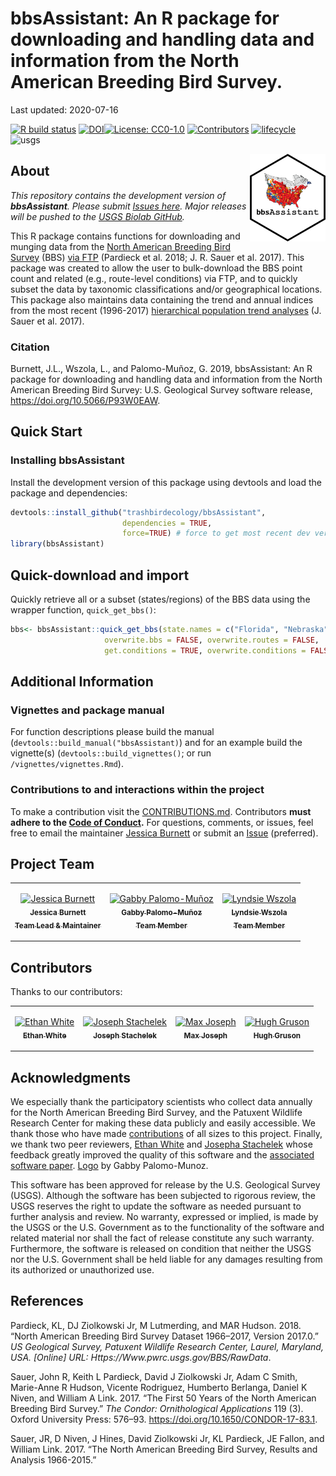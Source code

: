 **bbsAssistant**: An R package for downloading and handling data and
information from the North American Breeding Bird Survey.
================
Last updated: 2020-07-16

<!-- README.md is generated from README.Rmd. Please edit that file and render to push updates.-->

<!-- badges: start -->

[![R build
status](https://github.com/trashbirdecology/bbsAssistant/workflows/R-CMD-check/badge.svg)](https://github.com/trashbirdecology/bbsAssistant/actions)
[![DOI](https://joss.theoj.org/papers/10.21105/joss.01768/status.svg)](https://doi.org/10.21105/joss.01768)[![License:
CC0-1.0](https://img.shields.io/badge/License-CC0%201.0-lightgrey.svg)](http://creativecommons.org/publicdomain/zero/1.0/)
[![Contributors](https://img.shields.io/badge/all_contributors-8-lightgrey.svg?style=flat-square)](#contributors)
[![lifecycle](https://img.shields.io/badge/lifecycle-maturing-lightgrey.svg)](https://www.tidyverse.org/lifecycle/#maturing)
![usgs](https://img.shields.io/badge/USGS-Core-lightgrey.svg)
<!-- [![Travis build status](https://travis-ci.org/trashbirdecology/bbsAssistant.svg?branch=main)](https://travis-ci.org/trashbirdecology/bbsAssistant) -->
<!-- badges: end -->
<img src="man/figures/logo.png" align="right" height=140/>

## About

*This repository contains the development version of **bbsAssistant**.
Please submit [Issues
here](https://github.com/TrashBirdEcology/bbsAssistant/issues). Major
releases will be pushed to the [USGS Biolab
GitHub](https://github.com/usgs-biolab/bbsAssistant).*

This R package contains functions for downloading and munging data from
the [North American Breeding Bird
Survey](https://www.pwrc.usgs.gov/bbs/) (BBS) [via
FTP](https://www.pwrc.usgs.gov/BBS/RawData/) (Pardieck et al. 2018; J.
R. Sauer et al. 2017). This package was created to allow the user to
bulk-download the BBS point count and related (e.g., route-level
conditions) via FTP, and to quickly subset the data by taxonomic
classifications and/or geographical locations. This package also
maintains data containing the trend and annual indices from the most
recent (1996-2017) [hierarchical population trend
analyses](https://www.mbr-pwrc.usgs.gov/bbs/) (J. Sauer et al. 2017).

### Citation

Burnett, J.L., Wszola, L., and Palomo-Muñoz, G. 2019, bbsAssistant: An R
package for downloading and handling data and information from the North
American Breeding Bird Survey: U.S. Geological Survey software release,
<https://doi.org/10.5066/P93W0EAW>.

## Quick Start

### Installing **bbsAssistant**

Install the development version of this package using devtools and load
the package and dependencies:

``` r
devtools::install_github("trashbirdecology/bbsAssistant", 
                         dependencies = TRUE, 
                         force=TRUE) # force to get most recent dev version
library(bbsAssistant)
```

## Quick-download and import

Quickly retrieve all or a subset (states/regions) of the BBS data using
the wrapper function,
`quick_get_bbs()`:

``` r
bbs<- bbsAssistant::quick_get_bbs(state.names = c("Florida", "Nebraska"),  # get only two states for convenience. Leave blank to retrieve all states/regions.
                     overwrite.bbs = FALSE, overwrite.routes = FALSE,  # overwrite routes.csv and bbs data = FALSE
                     get.conditions = TRUE, overwrite.conditions = FALSE) # get weather conditions, does not overwrite
```

## Additional Information

### Vignettes and package manual

For function descriptions please build the manual
(`devtools::build_manual("bbsAssistant)`) and for an example build the
vignette(s) (`devtools::build_vignettes()`; or run
`/vignettes/vignettes.Rmd`).

### Contributions to and interactions within the project

To make a contribution visit the
[CONTRIBUTIONS.md](https://github.com/trashbirdecology/bbsAssistant/CONTRIBUTING.md).
Contributors **must adhere to the [Code of
Conduct](https://github.com/trashbirdecology/bbsAssistant/CODE_OF_CONDUCT.md).**
For questions, comments, or issues, feel free to email the maintainer
[Jessica Burnett](mailto:jburnett@usgs.gov) or submit an
[Issue](https://github.com/TrashBirdEcology/bbsAssistant/issues)
(preferred).

## Project Team

<table>

<tr>

<td align="center">

<a href="http://trashbirdecology.github.io/"><img src="https://avatars2.githubusercontent.com/u/9939381?s=460&v=4" width="100px;" alt="Jessica Burnett"/><br /><sub><b>Jessica
Burnett <br>Team Lead &
Maintainer</b></sub></a><br />

<td align="center">

<a href="https://github.com/GabsPalomo"><img src="https://avatars1.githubusercontent.com/u/28967490?s=460&v=4" width="100px;" alt="Gabby Palomo-Muñoz"/><br /><sub><b>Gabby
Palomo-Muñoz <br>Team
Member</b></sub></a><br />

</td>

<td align="center">

<a href="https://github.com/lsw5077"><img src="https://avatars0.githubusercontent.com/u/22730128?s=460&v=4" width="100px;" alt="Lyndsie Wszola"/><br /><sub><b>Lyndsie
Wszola <br>Team Member</b></sub></a><br />

</td>

</tr>

</table>

## Contributors

Thanks to our contributors:
<!-- ALL-CONTRIBUTORS-LIST:START-->

<table>

<tr>

<td align="center">

<a href="http://ethanwhite.org"><img src="https://avatars0.githubusercontent.com/u/744427?v=4" width="100px;" alt="Ethan White"/><br /><sub><b>Ethan
White</b></sub></a><br />
<!-- <a href="#userTesting-Ethan White" title="User Testing">📓</a>  -->
<!-- <a href="#review-Ethan White" title="Documentation">📖</a> -->

</td>

<td align="center">

<a href="https://jsta.rbind.io/"><img src="https://avatars0.githubusercontent.com/u/7844578?s=400&v=4" width="100px;" alt="Joseph Stachelek"/><br /><sub><b>Joseph
Stachelek</b></sub></a><br />
<!-- <a href="#userTesting-jsta" title="User Testing">📓</a> -->
<!-- <a href="#review-jsta" title="Documentation">📖</a> -->
<!-- <a href="#bugs-jsta" title="Bugs">🐛</a> -->

</td>

<td align="center">

<a href="https://mbjoseph.github.io"><img src="https://avatars3.githubusercontent.com/u/2664564?v=4" width="100px;" alt="Max Joseph"/><br /><sub><b>Max
Joseph</b></sub></a><br />
<!-- <a href="https://github.com/TrashBirdEcology/bbsAssistant/commits?author=mbjoseph" title="Documentation">📖</a> -->

</td>

<td align="center">

<a href="https://github.com/Bisaloo"><img src="https://avatars1.githubusercontent.com/u/10783929?s=460&v=4" width="100px;" alt="Hugh Gruson"/><br /><sub><b>Hugh
Gruson</b></sub></a>
<!-- <a href="#review-bisaloo" title="Documentation">📖</a> -->

</td>

</tr>

</table>

<!-- ALL-CONTRIBUTORS-LIST:END -->

## Acknowledgments

We especially thank the participatory scientists who collect data
annually for the North American Breeding Bird Survey, and the Patuxent
Wildlife Research Center for making these data publicly and easily
accessible. We thank those who have made
[contributions](https://github.com/TrashBirdEcology/bbsAssistant/graphs/contributors)
of all sizes to this project. Finally, we thank two peer reviewers,
[Ethan White](www.github.com/ethanwhite) and [Josepha
Stachelek](www.github.com/jsta) whose feedback greatly improved the
quality of this software and the [associated software
paper](www.github.com/trashbirdecology/bbsassistant/paper/paper.md).
[Logo](https://github.com/TrashBirdEcology/bbsAssistant/blob/main/man/figures/logo.png)
by Gabby Palomo-Munoz.

This software has been approved for release by the U.S. Geological
Survey (USGS). Although the software has been subjected to rigorous
review, the USGS reserves the right to update the software as needed
pursuant to further analysis and review. No warranty, expressed or
implied, is made by the USGS or the U.S. Government as to the
functionality of the software and related material nor shall the fact of
release constitute any such warranty. Furthermore, the software is
released on condition that neither the USGS nor the U.S. Government
shall be held liable for any damages resulting from its authorized or
unauthorized use.

## References

<div id="refs" class="references">

<div id="ref-pardieck2018north">

Pardieck, KL, DJ Ziolkowski Jr, M Lutmerding, and MAR Hudson. 2018.
“North American Breeding Bird Survey Dataset 1966–2017, Version
2017.0.” *US Geological Survey, Patuxent Wildlife Research Center,
Laurel, Maryland, USA. \[Online\] URL:
Https://Www.pwrc.usgs.gov/BBS/RawData*.

</div>

<div id="ref-sauer2017first">

Sauer, John R, Keith L Pardieck, David J Ziolkowski Jr, Adam C Smith,
Marie-Anne R Hudson, Vicente Rodriguez, Humberto Berlanga, Daniel K
Niven, and William A Link. 2017. “The First 50 Years of the North
American Breeding Bird Survey.” *The Condor: Ornithological
Applications* 119 (3). Oxford University Press: 576–93.
<https://doi.org/10.1650/CONDOR-17-83.1>.

</div>

<div id="ref-sauer2017north">

Sauer, JR, D Niven, J Hines, David Ziolkowski Jr, KL Pardieck, JE
Fallon, and William Link. 2017. “The North American Breeding Bird
Survey, Results and Analysis 1966-2015.”

</div>

</div>
